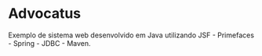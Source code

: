 Advocatus
=========
Exemplo de sistema web desenvolvido em Java utilizando JSF - Primefaces - Spring - JDBC - Maven.
